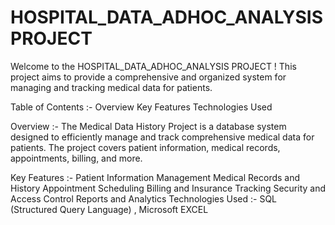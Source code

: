 # HOSPITAL_DATA_ADHOC_ANALYSIS PROJECT

Welcome to the HOSPITAL_DATA_ADHOC_ANALYSIS PROJECT ! This project aims to provide a comprehensive and organized system for managing and tracking medical data for patients.

Table of Contents :-
Overview
Key Features
Technologies Used

Overview :-
The Medical Data History Project is a database system designed to efficiently manage and track comprehensive medical data for patients. The project covers patient information, medical records, appointments, billing, and more.

Key Features :-
Patient Information Management
Medical Records and History
Appointment Scheduling
Billing and Insurance Tracking
Security and Access Control
Reports and Analytics
Technologies Used :-
SQL (Structured Query Language) ,
Microsoft EXCEL
